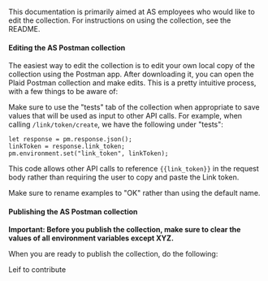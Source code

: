 This documentation is primarily aimed at AS employees who would like to edit the collection. For instructions on using the collection, see the README.

#### Editing the AS Postman collection
The easiest way to edit the collection is to edit your own local copy of the collection using the Postman app. After downloading it, you can open the Plaid Postman collection and make edits. This is a pretty intuitive process, with a few things to be aware of:

Make sure to use the "tests" tab of the collection when appropriate to save values that will be used as input to other API calls. For example, when calling `/link/token/create`, we have the following under "tests":

```
let response = pm.response.json();
linkToken = response.link_token;
pm.environment.set("link_token", linkToken);
```

This code allows other API calls to reference ``{{link_token}}`` in the request body rather than requiring the user to copy and paste the Link token.

Make sure to rename examples to "OK" rather than using the default name.

#### Publishing the AS Postman collection

**Important: Before you publish the collection, make sure to clear the values of all environment variables except XYZ.**

When you are ready to publish the collection, do the following:

Leif to contribute
